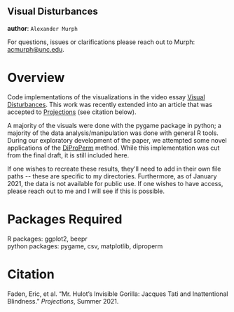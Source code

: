 Visual Disturbances
----

**author**: `Alexander Murph`

For questions, issues or clarifications please reach out to Murph:
acmurph@unc.edu.

Overview
========

Code implementations of the visualizations in the video essay [Visual Disturbances](http://mediacommons.org/intransition/visual-disturbances).  This work was recently extended into an article that was accepted to [Projections](https://www.berghahnjournals.com/view/journals/projections/projections-overview.xml) (see citation below).

A majority of the visuals were done with the pygame package in python; a majority of the data analysis/manipulation was done with general R tools.  During our exploratory development of the paper, we attempted some novel applications of the [DiProPerm](https://pypi.org/project/diproperm/) method.  While this implementation was cut from the final draft, it is still included here.

If one wishes to recreate these results, they'll need to add in their own file paths -- these are specific to my directories.  Furthermore, as of January 2021, the data is not available for public use.  If one wishes to have access, please reach out to me and I will see if this is possible.

Packages Required
============

R packages: ggplot2, beepr <br>
python packages: pygame, csv, matplotlib, diproperm

Citation
============
Faden, Eric, et al. “Mr. Hulot’s Invisible Gorilla: Jacques Tati and Inattentional Blindness.” <em>Projections</em>, Summer 2021. 


